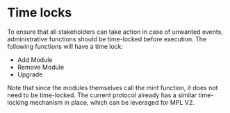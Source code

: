 # Time locks

To ensure that all stakeholders can take action in case of unwanted events, administrative functions should be time-locked before execution. The following functions will have a time lock:

- Add Module
- Remove Module
- Upgrade

Note that since the modules themselves call the mint function, it does not need to be time-locked. The current protocol already has a similar time-locking mechanism in place, which can be leveraged for MPL V2.
